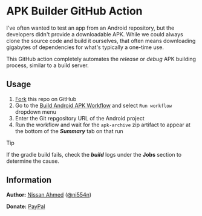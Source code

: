 # APK Builder GitHub Action

I've often wanted to test an app from an Android repository, but the developers didn't provide a downloadable APK.
While we could always clone the source code and build it ourselves, that often means downloading gigabytes of dependencies for what's typically a one-time use.

This GitHub action completely automates the _release_ or _debug_ APK building process, similar to a build server.

## Usage

1. [Fork](https://github.com/ni554n/apk-builder-action/fork) this repo on GitHub
2. Go to the [Build Android APK Workflow](/../../actions/workflows/build-apk.yaml) and select `Run workflow` dropdown menu
3. Enter the Git repgository URL of the Android project
4. Run the workflow and wait for the `apk-archive` zip artifact to appear at the bottom of the **_Summary_** tab on that run

> [!TIP]
> If the gradle build fails, check the **_build_** logs under the **Jobs** section to determine the cause.

## Information

**Author:** [Nissan Ahmed](https://anissan.com) ([@ni554n](https://twitter.com/ni554n))

**Donate:** [PayPal](https://paypal.me/ni554n)
<img src="https://ping.anissan.com/?repo=apk-builder-action" width="0" height="0" align="right">

